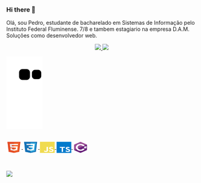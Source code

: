 
### Hi there 👋
Olá, sou Pedro, estudante de bacharelado em Sistemas de Informação pelo Instituto Federal Fluminense. 7/8
e tambem estagiario na empresa D.A.M. Soluções como desenvolvedor web.
<div align="center">
  <a href="https://github.com/Maveryk">
  <img height="180em" src="https://github-readme-stats.vercel.app/api?username=Maveryk&show_icons=true&theme=dracula&include_all_commits=true&count_private=true"/>
  <img height="180em" src="https://github-readme-stats.vercel.app/api/top-langs/?username=Maveryk&layout=compact&langs_count=8&theme=dracula"/>
</div>
 
  ![Snake animation](https://github.com/Maveryk/Maveryk/blob/output/github-contribution-grid-snake.svg)

<div style="display: inline_block"><br>  
  <img align="center" height="30" width="40" src="https://raw.githubusercontent.com/devicons/devicon/master/icons/html5/html5-original.svg">
  <img align="center" height="30" width="40" src="https://raw.githubusercontent.com/devicons/devicon/master/icons/css3/css3-original.svg">
  <img align="center" height="30" width="40" src="https://raw.githubusercontent.com/devicons/devicon/master/icons/javascript/javascript-plain.svg">
  <img align="center" height="30" width="40" src="https://raw.githubusercontent.com/devicons/devicon/master/icons/typescript/typescript-plain.svg">
  <img align="center" height="30" width="40" src="https://raw.githubusercontent.com/devicons/devicon/master/icons/csharp/csharp-original.svg">
 <!-- <img align="center" height="30" width="100" src="https://img.shields.io/badge/React_Native-20232A?style=for-the-badge&logo=react&logoColor=61DAFB">   -->
</div>
<br>
  
 ##
  
<a href="https://www.linkedin.com/in/pedro-rangel-5766811aa/" target="_blank"><img src="https://img.shields.io/badge/-LinkedIn-%230077B5?style=for-the-badge&logo=linkedin&logoColor=white" target="_blank"></a>


